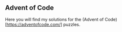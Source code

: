 ## Advent of Code
Here you will find my solutions for the (Advent of Code)[https://adventofcode.com/] puzzles.

